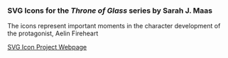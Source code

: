 ### SVG Icons for the _Throne of Glass_ series by Sarah J. Maas

The icons represent important moments in the character development of the protagonist, Aelin Fireheart

[SVG Icon Project Webpage](http://i6.cims.nyu.edu/~sem570/dotw/assign2/)